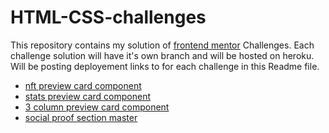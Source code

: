 # HTML-CSS-challenges

This repository contains my solution of [frontend mentor](https://www.frontendmentor.io) Challenges. Each challenge solution will have it's own branch and will be hosted on heroku. Will be posting deployement links to for each challenge in this Readme file. 

- [nft preview card component](https://nft-preview-card-component1.herokuapp.com/)
- [stats preview card component](https://stats-preview-card-component1.herokuapp.com/)
- [3 column preview card component](https://column-preview-card-component1.herokuapp.com/)
- [social proof section master](https://social-proof-section-master1.herokuapp.com/)